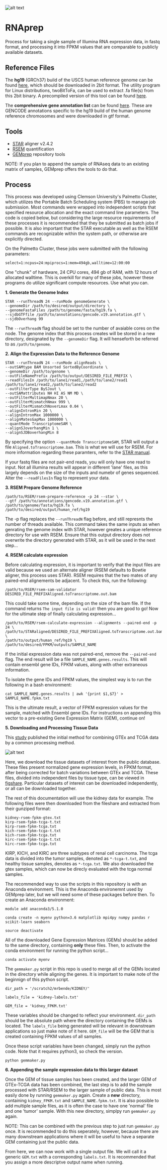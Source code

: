 ![alt text](https://github.com/mrbende/RNAprep/blob/master/Clemson.png?style=centerme)

# RNAprep
Process for taking a single sample of Illumina RNA expression data, in fastq format, and processing it into FPKM values that are comparable to publicly available datasets.

## Reference Files
The **hg19** (GRCh37) build of the USCS human reference genome can be found [here](http://hgdownload.cse.ucsc.edu/goldenPath/hg19/bigZips/), which should be downloaded in 2bit format. The utility program for Linux distributions, twoBitToFa, can be used to extract .fa file(s) from this 2bit binary. A precompiled version of this tool can be found [here](http://hgdownload.soe.ucsc.edu/admin/exe/linux.x86_64/).

The **comprehensive gene annotation list** can be found [here](http://ftp.ebi.ac.uk/pub/databases/gencode/Gencode_human/release_19). These are GENCODE annotations specific to the hg19 build of the human genome reference chromosomes and were downloaded in gtf format. 

## Tools
* [STAR](https://github.com/alexdobin/STAR/releases/tag/STAR_2.4.2a) aligner v2.4.2
* [RSEM](https://github.com/deweylab/RSEM) quantification
* [GEMprep](https://github.com/SystemsGenetics/GEMprep) repository tools

NOTE: If you plan to append the sample of RNAseq data to an existing matrix of samples, GEMprep offers the tools to do that. 

## Process
This process was developed using Clemson University's Palmetto Cluster, which utilizes the Portable Batch Scheduling system (PBS) to manage job submission. Most commands were wrapped into independent scripts that specified resource allocation and the exact command line parameters. The code is copied below, but considering the large resource requirements of these processes it is recommended that they be submitted as batch jobs if possible. It is also important that the STAR executable as well as the RSEM commands are recognizable within the system path, or otherwise are explicitly directed.

On the Palmetto Cluster, these jobs were submitted with the following parameters:

```
select=1:ncpus=24:mpiprocs=1:mem=494gb,walltime=12:00:00
```
One "chunk" of hardware, 24 CPU cores, 494 gb of RAM, with 12 hours of allocated walltime. This is overkill for many of these jobs, however these programs do utilize significant compute resources. Use what you can.

**1. Generate the Genome Index**
```
STAR --runThreadN 24 --runMode genomeGenerate \
--genomeDir /path/to/desired/output/directory \
--genomeFastaFiles /path/to/genome/fasta/hg19.fa \
--sjdbGTFfile /path/to/annotations/gencode.v19.annotation.gtf \
--sjdbOverhang 99
```
The `--runThreadN` flag should be set to the number of avaiable cores on the node. The genome index that this process creates will be stored in a new directory, designated by the `--genomeDir` flag. It will henseforth be referred to as `/path/to/genome`.

**2. Align the Expression Data to the Reference Genome**
```
STAR --runThreadN 24 --runMode alignReads \
--outSAMtype BAM Unsorted SortedByCoordinate \
--genomeDir /path/to/genome \
--outFileNamePrefix /path/to/output/DESIRED_FILE_PREFIX \
--readFilesIn /path/to/lane1/read1,/path/to/lane2/read1 /path/to/lane1/read2,/path/to/lane2/read2
--outFilterType BySJout \
--outSAMattributes NH HI AS NM MD \
--outFilterMultimapNmax 20 \
--outFilterMismatchNmax 999 \
--outFilterMismatchNoverLmax 0.04 \
--alignIntronMin 20 \
--alignIntronMax 1000000 \
--alignMatesGapMax 1000000 \
--quantMode TranscriptomeSAM \
--alignSJoverhangMin 1 \
--alignSJDBoverhangMin 8 
```
By specifying the option  `--quantMode TranscriptomeSAM`, STAR will output a file `Aligned.toTranscriptome.bam`. This is what we will use for RSEM. For more information regarding these paramters, refer to the [STAR manual](http://labshare.cshl.edu/shares/gingeraslab/www-data/dobin/STAR/STAR.posix/doc/STARmanual.pdf).

If your fastq files are not pair-end reads, you will only have one read to input. Not all illumina results will appear in different 'lane' files, as this largely depends on the size of the inputs and numebr of genes sequenced. Alter the `--readFilesIn` flag to represent your data.

**3. RSEM Prepare Genome Reference**
```
/path/to/RSEM/rsem-prepare-reference -p 24 --star \
--gtf /path/to/annotations/gencode.v19.annotation.gtf \
/path/to/genome/fasta/hg19.fa \
/path/to/desired/output/human_ref/hg19
```
The -p flag replaces the `--runThreadN` flag before, and still represnts the number of threads available. This command takes the same inputs as when genrating the genome index with STAR, however greates a unique reference directory for use with RSEM. Ensure that this output directory does not overwrite the directory generated with STAR, as it will be used in the next step... 

**4. RSEM calculate expression**

Before calculating expression, it is important to verify that the input files are valid because we used an alternate aligner (RSEM defaults to Bowtie aligner, this process uses STAR). RSEM requires that the two mates of any paired-end alignements be adjacent. To check this, run the following:
```
/path/to/RSEM/rsem-sam-validator DESIRED_FILE_PREFIXAligned.toTranscriptome.out.bam
```
This could take some time, depending on the size of the bam file. If the command returns `The input file is valid!` then you are good to go! Now for the ultimate step of finally calculating expression...

```
/path/to/RSEM/rsem-calculate-expression --alignments --paired-end -p 24 \
/path/to/STARaligned/DESIRED_FILE_PREFIXAligned.toTranscriptome.out.bam \
/path/to/output/human_ref/hg19 \
/path/to/desired/FPKM/outputs/SAMPLE_NAME
```
If the initial expression data was not paired-end, remove the `--paired-end` flag. The end result will be a file `SAMPLE_NAME.genes.results`. This will contain ensembl gene IDs, FPKM values, along with other extraneous information. 

To isolate the gene IDs and FPKM values, the simplest way is to run the following in a bash environment:
```
cat SAMPLE_NAME.genes.results | awk '{print $1,$7}' > SAMPLE_NAME.fpkm.txt
```

This is the ultimate result, a vector of FPKM expression values for the sample, matched with Ensembl gene IDs. For instructions on appending this vector to a pre-existing Gene Expression Matrix (GEM), continue on!

**5. Downloading and Processing Tissue Data**

This [study](https://www.nature.com/articles/sdata201861) published the initial method for combining GTEx and TCGA data by a common processing method.

![alt text](https://github.com/mrbende/RNAprep/blob/master/Process.jpg "Processing Method")

Here, we download the tissue datasets of interest from the public database. These files present normalized gene expression levels, in FPKM format, after being corrected for batch variations between GTEx and TCGA. These files, divided into independent files by tissue type, can be viewed in [figshare](https://figshare.com/articles/Data_record_3/5330593). Particular datasets of interest can be downloaded independently, or all can be downloaded together.

The rest of this documentation will use the kidney data for example. The following files were then downloaded from the fileshare and extracted from their gunziped format:
```
kidney-rsem-fpkm-gtex.txt
kirp-rsem-fpkm-tcga-t.txt
kirp-rsem-fpkm-tcga.txt
kich-rsem-fpkm-tcga-t.txt
kich-rsem-fpkm-tcga.txt
kirc-rsem-fpkm-tcga-t.txt
kirc-rsem-fpkm-tcga.txt
```

KIRP, KICH, and KIRC are three subtypes of renal cell carcinoma. The tcga data is divided into the tumor samples, denoted as `*-tcga-t.txt`, and healthy tissue samples, denotes as `*-tcga.txt`. We also downloaded the gtex samples, which can now be direcly evaluated with the tcga normal samples. 

The recommended way to use the scripts in this repository is with an Anaconda environment. This is the Anaconda environemnt used by GEMprep later, but we will need some of these packages before then. To create an Anaconda environment:

```
module add anaconda3/5.1.0

conda create -n myenv python=3.6 matplotlib mpi4py numpy pandas r scikit-learn seaborn

source deactivate
```

All of the downloaded Gene Expression Matrices (GEMs) should be added to the same directory, containing **only** these files. Then, to activate the conda environment for running the python script...

```
conda activate myenv
```

The `gemmaker.py` script in this repo is used to merge all of the GEMs located in the directory while aligning the genes. It is important to make note of the beginnign of this python script.

```
dir_path = '/scratch2/mrbende/KIDNEY/'

labels_file = 'kidney-labels.txt'

GEM_file = 'kidney_FPKM.txt'
```

These variables should be changed to reflect your environment. `dir_path` should be the absolute path where the directory containing the GEMs is located. The `labels_file` being generated will be relevant in downstream applications so just make note of it here. `GEM_file` will be the GEM that is created containing FPKM values of all samples.

Once these script variables have been changed, simply run the python code. Note that it requires python3, so check the version.

```
python gemmaker.py
```

**6. Appending the sample expression data to this larger dataset**

Once the GEM of tissue samples has been created, and the larger GEM of GTEx-TCGA data has been combined, the last step is to add the sample processed with STAR/RSEM to the larger sample of public data. This is most easily done by running `gemmaker.py` again. Create a **new** directory, containing `kidney_FPKM.txt` and `SAMPLE_NAME.fpkm.txt`. It is also possible to add multiple sample files, as it is often the case to have one 'normal' file and one 'tumor' sample. With this new directory, simplpy run `gemmaker.py` again.

NOTE: This can be combined with the previous step to just run `gemmaker.py` once. It is recommended to do this seperately, however, because there are many downstream applications where it will be useful to have a separate GEM containing just the public data. 

From here, we can now work with a single output file. We will call it a generic `GEM.txt` with a corresponding `labels.txt`. It is recommended that you assign a more descriptve output name when running.
